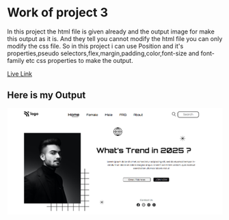 # Work of project 3

In this project the html file is given already and the output image for make this output as it is. And they tell you cannot modify the html file you can only modify the css file. So in this project i can use Position and it's properties,pseudo selectors,flex,margin,padding,color,font-size and font-family etc css properties to make the output.

[Live Link](https://fashion-hub-chi.vercel.app/)

## Here is my Output

![Project 3](./myOutputHero.png)